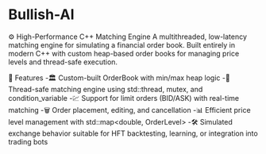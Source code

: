 # Bullish-AI
⚙️ High-Performance C++ Matching Engine
A multithreaded, low-latency matching engine for simulating a financial order book. Built entirely in modern C++ with custom heap-based order books for managing price levels and thread-safe execution.

🧠 Features
-🏛 Custom-built OrderBook with min/max heap logic
-🧵 Thread-safe matching engine using std::thread, mutex, and condition_variable
-💹 Support for limit orders (BID/ASK) with real-time matching
-🗑 Order placement, editing, and cancellation
-📊 Efficient price level management with std::map<double, OrderLevel>
-🛠 Simulated exchange behavior suitable for HFT backtesting, learning, or integration into trading bots
